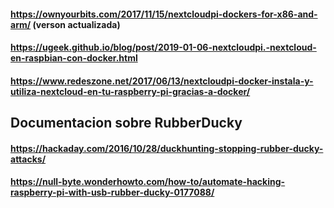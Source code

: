 #### https://ownyourbits.com/2017/11/15/nextcloudpi-dockers-for-x86-and-arm/ (verson actualizada)
#### https://ugeek.github.io/blog/post/2019-01-06-nextcloudpi.-nextcloud-en-raspbian-con-docker.html
#### https://www.redeszone.net/2017/06/13/nextcloudpi-docker-instala-y-utiliza-nextcloud-en-tu-raspberry-pi-gracias-a-docker/
## Documentacion sobre RubberDucky
#### https://hackaday.com/2016/10/28/duckhunting-stopping-rubber-ducky-attacks/
#### https://null-byte.wonderhowto.com/how-to/automate-hacking-raspberry-pi-with-usb-rubber-ducky-0177088/
